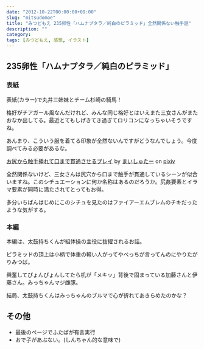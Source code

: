 ```yaml
---
date: "2012-10-22T00:00:00+09:00"
slug: "mitsudomoe"
title: "みつどもえ 235卵性「ハムナプタラ／純白のピラミッド」全然関係ない触手話"
description: ""
category: 
tags: [みつどもえ, 感想, イラスト]
---
```


## 235卵性「ハムナプタラ／純白のピラミッド」

### 表紙

表紙(カラー)で丸井三姉妹とチーム杉崎の騎馬！

格好がチアガール風なんだけれど、みんな同じ格好とはいえまた三女さんがまたおなか出してる。最近とてもしげきてき過ぎてロリコンになっちゃいそうですね。

あんまり、こういう服を着てる印象が全然ないんですがどうなんでしょう。今度調べてみる必要があるな。

<script src="http://source.pixiv.net/source/embed.js" data-id="30875321_e00ce8418cf641ceb5a7e1e645d9f930" data-size="medium" data-border="on" charset="utf-8"></script><noscript><p><a href="http://www.pixiv.net/member_illust.php?mode=medium&amp;illust_id=30875321" target="_blank">お尻から触手挿れて口まで貫通させるプレイ</a> by <a href="http://www.pixiv.net/member.php?id=1432163" target="_blank">まいしゅたー</a> on <a href="http://www.pixiv.net/" target="_blank">pixiv</a></p></noscript>

全然関係ないけど、三女さんは尻穴から口まで触手が貫通しているシーンが似合いますね。このシチュエーションに何か名称はあるのだろうか。尻姦要素とイラマ要素が同時に満たされてとってもお得。

多分いちばんはじめにこのシチュを見たのはファイアーエムブレムのチキだったような気がする。

### 本編

本編は、太鼓持ちくんが組体操の主役に抜擢されるお話。

ピラミッドの頂上は小柄で体重の軽い人がってやべっちが言ってんのにやりたがりみつば。

興奮してぴょんぴょんしてたら机が「メキッ」背後で固まっている加藤さんと伊藤さん。みっちゃんマジ雌豚。

結局、太鼓持ちくんはみっちゃんのブルマで心が折れてあきらめたのかな？

## その他

- 最後のページでふたばが有言実行
- おで子があぶない。(しんちゃん的な意味で)
